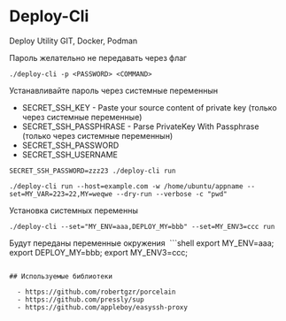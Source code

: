# Deploy-Cli
Deploy Utility GIT, Docker, Podman


Пароль желательно не передавать через флаг
```shell
./deploy-cli -p <PASSWORD> <COMMAND>
```
Устанавливайте пароль через системные переменнын

 - SECRET_SSH_KEY - Paste your source content of private key (только через системные переменные)
 - SECRET_SSH_PASSPHRASE - Parse PrivateKey With Passphrase (только через системные переменнын)
 - SECRET_SSH_PASSWORD
 - SECRET_SSH_USERNAME

```shell
SECRET_SSH_PASSWORD=zzz23 ./deploy-cli run
```

```shell
./deploy-cli run --host=example.com -w /home/ubuntu/appname --set=MY_VAR=223=22,MY=weqwe --dry-run --verbose -c "pwd"
```

Установка системных переменны

```shell
./deploy-cli --set="MY_ENV=aaa,DEPLOY_MY=bbb" --set=MY_ENV3=ccc run
```
Будут переданы переменные окружения
 ```shell
export MY_ENV=aaa; export DEPLOY_MY=bbb; export MY_ENV3=ccc;
```

## Используемые библиотеки

  - https://github.com/robertgzr/porcelain
  - https://github.com/pressly/sup
  - https://github.com/appleboy/easyssh-proxy

